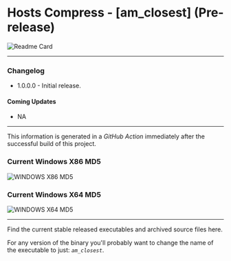 # Hosts Compress - [am_closest] (Pre-release)

![Readme Card](https://github-readme-stats.vercel.app/api/pin/?username=Lateralus138&repo=ArtMapClosest)

---

### Changelog

  - 1.0.0.0 - Initial release.

#### Coming Updates
  - NA

---

This information is generated in a *GitHub Action* immediately after the successful build of this project.

### Current Windows X86 MD5

![WINDOWS X86 MD5](https://img.shields.io/endpoint?url=https://raw.githubusercontent.com/Lateralus138/ArtMapClosest/master/docs/json/am_closest_x86_md5.json)

### Current Windows X64 MD5

![WINDOWS X64 MD5](https://img.shields.io/endpoint?url=https://raw.githubusercontent.com/Lateralus138/ArtMapClosest/master/docs/json/am_closest_x64_md5.json)

---

Find the current stable released executables and archived source files here.

For any version of the binary you&#39;ll probably want to change the name of the executable to just&#58; *`am_closest`*&#46;
